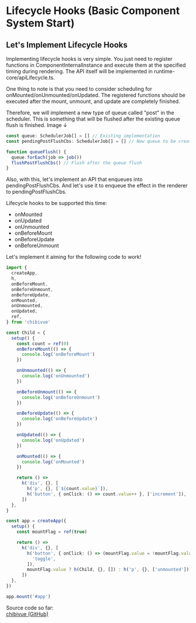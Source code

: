 # Lifecycle Hooks (Basic Component System Start)

## Let's Implement Lifecycle Hooks

Implementing lifecycle hooks is very simple.
You just need to register functions in ComponentInternalInstance and execute them at the specified timing during rendering.
The API itself will be implemented in runtime-core/apiLifecycle.ts.

One thing to note is that you need to consider scheduling for onMounted/onUnmounted/onUpdated.
The registered functions should be executed after the mount, unmount, and update are completely finished.

Therefore, we will implement a new type of queue called "post" in the scheduler. This is something that will be flushed after the existing queue flush is finished.
Image ↓

```ts
const queue: SchedulerJob[] = [] // Existing implementation
const pendingPostFlushCbs: SchedulerJob[] = [] // New queue to be created this time

function queueFlush() {
  queue.forEach(job => job())
  flushPostFlushCbs() // Flush after the queue flush
}
```

Also, with this, let's implement an API that enqueues into pendingPostFlushCbs.
And let's use it to enqueue the effect in the renderer to pendingPostFlushCbs.

Lifecycle hooks to be supported this time:

- onMounted
- onUpdated
- onUnmounted
- onBeforeMount
- onBeforeUpdate
- onBeforeUnmount

Let's implement it aiming for the following code to work!

```ts
import {
  createApp,
  h,
  onBeforeMount,
  onBeforeUnmount,
  onBeforeUpdate,
  onMounted,
  onUnmounted,
  onUpdated,
  ref,
} from 'chibivue'

const Child = {
  setup() {
    const count = ref(0)
    onBeforeMount(() => {
      console.log('onBeforeMount')
    })

    onUnmounted(() => {
      console.log('onUnmounted')
    })

    onBeforeUnmount(() => {
      console.log('onBeforeUnmount')
    })

    onBeforeUpdate(() => {
      console.log('onBeforeUpdate')
    })

    onUpdated(() => {
      console.log('onUpdated')
    })

    onMounted(() => {
      console.log('onMounted')
    })

    return () =>
      h('div', {}, [
        h('p', {}, [`${count.value}`]),
        h('button', { onClick: () => count.value++ }, ['increment']),
      ])
  },
}

const app = createApp({
  setup() {
    const mountFlag = ref(true)

    return () =>
      h('div', {}, [
        h('button', { onClick: () => (mountFlag.value = !mountFlag.value) }, [
          'toggle',
        ]),
        mountFlag.value ? h(Child, {}, []) : h('p', {}, ['unmounted']),
      ])
  },
})

app.mount('#app')
```

Source code so far:  
[chibivue (GitHub)](https://github.com/Ubugeeei/chibivue/tree/main/book/impls/40_basic_component_system/010_lifecycle_hooks)
